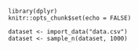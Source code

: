 ```{r setup, include=FALSE}
library(dplyr)
knitr::opts_chunk$set(echo = FALSE)
```

```{r data, include=FALSE}
dataset <- import_data("data.csv")
dataset <- sample_n(dataset, 1000)
```